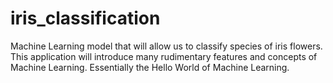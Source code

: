 # iris_classification
Machine Learning model that will allow us to classify species of iris flowers. 
This application will introduce many rudimentary features and concepts of Machine Learning. Essentially the Hello World of Machine Learning.

